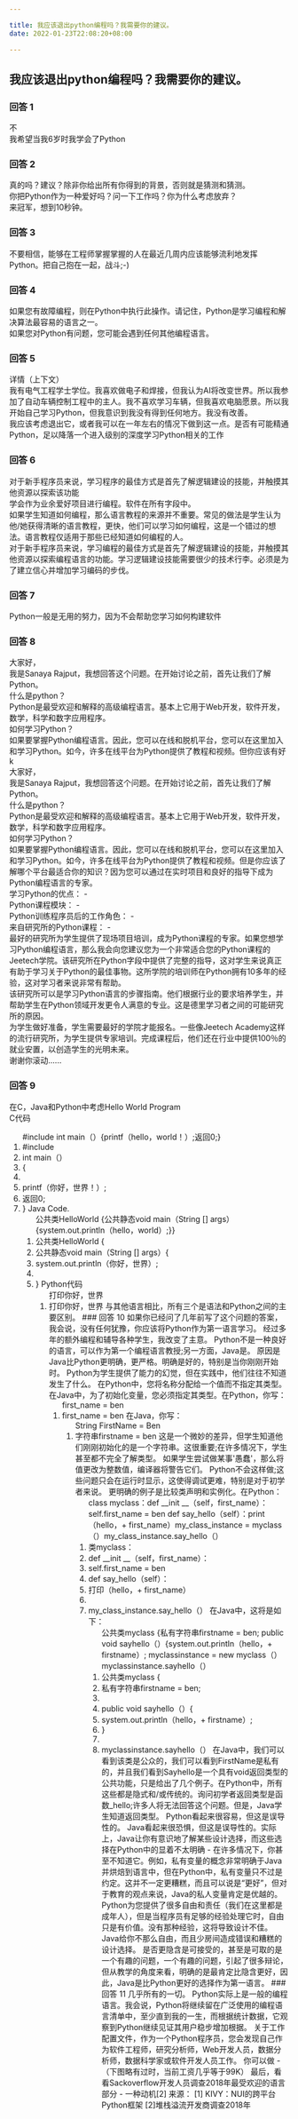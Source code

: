 ```yaml
---

title: 我应该退出python编程吗？我需要你的建议。
date: 2022-01-23T22:08:20+08:00

---
```





## 我应该退出python编程吗？我需要你的建议。  
### 回答 1
不  
我希望当我6岁时我学会了Python  
### 回答 2
真的吗？建议？除非你给出所有你得到的背景，否则就是猜测和猜测。  
你把Python作为一种爱好吗？问一下工作吗？你为什么考虑放弃？  
来冠军，想到10秒钟。  
### 回答 3
不要相信，能够在工程师掌握掌握的人在最近几周内应该能够流利地发挥Python。把自己抱在一起，战斗;-)  
### 回答 4
如果您有故障编程，则在Python中执行此操作。请记住，Python是学习编程和解决算法最容易的语言之一。  
如果您对Python有问题，您可能会遇到任何其他编程语言。  
### 回答 5
详情（上下文）  
我有电气工程学士学位。我喜欢做电子和焊接，但我认为AI将改变世界。所以我参加了自动车辆控制工程中的主人。我不喜欢学习车辆，但我喜欢电脑愿景。所以我开始自己学习Python，但我意识到我没有得到任何地方。我没有改善。  
我应该考虑退出它，或者我可以在一年左右的情况下做到这一点。是否有可能精通Python，足以降落一个进入级别的深度学习Python相关的工作  
### 回答 6
对于新手程序员来说，学习程序的最佳方式是首先了解逻辑建设的技能，并触摸其他资源以探索该功能  
学会作为业余爱好项目进行编程。软件在所有字段中。  
如果学生知道如何编程，那么语言教程的来源并不重要。常见的做法是学生认为他/她获得清晰的语言教程，更快，他们可以学习如何编程，这是一个错过的想法。语言教程仅适用于那些已经知道如何编程的人。  
对于新手程序员来说，学习编程的最佳方式是首先了解逻辑建设的技能，并触摸其他资源以探索编程语言的功能。学习逻辑建设技能需要很少的技术行李。必须是为了建立信心并增加学习编码的步伐。  
### 回答 7
Python一般是无用的努力，因为不会帮助您学习如何构建软件  
### 回答 8
大家好，  
我是Sanaya Rajput，我想回答这个问题。在开始讨论之前，首先让我们了解Python。  
什么是python？  
Python是最受欢迎和解释的高级编程语言。基本上它用于Web开发，软件开发，数学，科学和数字应用程序。  
如何学习Python？  
如果要掌握Python编程语言。因此，您可以在线和脱机平台，您可以在这里加入和学习Python。如今，许多在线平台为Python提供了教程和视频。但你应该有好k  
大家好，  
我是Sanaya Rajput，我想回答这个问题。在开始讨论之前，首先让我们了解Python。  
什么是python？  
Python是最受欢迎和解释的高级编程语言。基本上它用于Web开发，软件开发，数学，科学和数字应用程序。  
如何学习Python？  
如果要掌握Python编程语言。因此，您可以在线和脱机平台，您可以在这里加入和学习Python。如今，许多在线平台为Python提供了教程和视频。但是你应该了解哪个平台最适合你的知识？因为您可以通过在实时项目和良好的指导下成为Python编程语言的专家。  
学习Python的优点： -   
Python课程模块： -   
Python训练程序员后的工作角色： -   
来自研究所的Python课程： -   
最好的研究所为学生提供了现场项目培训，成为Python课程的专家。如果您想学习Python编程语言，那么我会向您建议您为一个非常适合您的Python课程的Jeetech学院。该研究所在Python字段中提供了完整的指导，这对学生来说真正有助于学习关于Python的最佳事物。这所学院的培训师在Python拥有10多年的经验，这对学习者来说非常有帮助。  
该研究所可以是学习Python语言的步骤指南。他们根据行业的要求培养学生，并帮助学生在Python领域开发更令人满意的专业。这是德里学习者之间的可能研究所的原因。  
为学生做好准备，学生需要最好的学院才能报名。一些像Jeetech Academy这样的流行研究所，为学生提供专家培训。完成课程后，他们还在行业中提供100％的就业安置，以创造学生的光明未来。  
谢谢你滚动......  
### 回答 9
在C，Java和Python中考虑Hello World Program  
C代码  
<ol> #include <stdio.h> int main（）{printf（hello，world！）;返回0;} </ OL>  
<li> #include <stdio.h> </ li>  
<li> int main（）</ li>  
<li> {</ li>  
<li> </ li>  
<li> printf（你好，世界！）;</ Li>  
<li>返回0;</ Li>  
<li>} </ li>  
Java Code.  
<ol>公共类HelloWorld {公共静态void main（String [] args）{system.out.println（hello，world）;}} </ OL>  
<li>公共类HelloWorld {</ li>  
<li>公共静态void main（String [] args）{</ li>  
<li> system.out.println（你好，世界）;</ Li>  
<li> </ li>  
<li>} </ li>  
Python代码  
<ol>打印你好，世界</ ol>  
<li>打印你好，世界</ li>  
与其他语言相比，所有三个是语法和Python之间的主要区别。  
### 回答 10
如果你已经问了几年前写了这个问题的答案，我会说，没有任何犹豫，你应该将Python作为第一语言学习。  
经过多年的额外编程和辅导各种学生，我改变了主意。 Python不是一种良好的语言，可以作为第一个编程语言教授;另一方面，Java是。  
原因是Java比Python更明确，更严格。明确是好的，特别是当你刚刚开始时。 Python为学生提供了能力的幻觉，但在实践中，他们往往不知道发生了什么。  
在Python中，您将名称分配给一个值而不指定其类型。在Java中，为了初始化变量，您必须指定其类型。在Python，你写：  
<ol> first_name = ben </ ol>  
<li> first_name = ben </ li>  
在Java，你写：  
<OL> String FirstName = Ben </ OL>  
<li>字符串firstname = ben </ li>  
这是一个微妙的差异，但学生知道他们刚刚初始化的是一个字符串。这很重要;在许多情况下，学生甚至都不完全了解类型。  
如果学生尝试做某事'愚蠢'，那么将值更改为整数值，编译器将警告它们。 Python不会这样做;这些问题只会在运行时显示，这使得调试更难，特别是对于初学者来说。  
更明确的例子是比较类声明和实例化。在Python：  
<ol> class myclass：def __init __（self，first_name）：self.first_name = ben def say_hello（self）：print（hello，+ first_name）my_class_instance = myclass（）my_class_instance.say_hello（）</ ol>  
<li>类myclass：</ li>  
<li> def __init __（self，first_name）：</ li>  
<li> self.first_name = ben </ li>  
<li> def say_hello（self）：</ li>  
<li>打印（hello，+ first_name）</ li>  
<li> </ li>  
<li> my_class_instance.say_hello（）</ li>  
在Java中，这将是如下：  
<ol>公共类myclass {私有字符串firstname = ben; public void sayhello（）{system.out.println（hello，+ firstname）; myclassinstance = new myclass（）myclassinstance.sayhello（）</ ol>  
<li>公共类myclass {</ li>  
<li>私有字符串firstname = ben; </ Li>  
<li> </ li>  
<li> public void sayhello（）{</ li>  
<li> system.out.println（hello，+ firstname）; </ Li>  
<li>} </ li>  
<li> </ li>  
<li> myclassinstance.sayhello（）</ li>  
在Java中，我们可以看到该类是公众的，我们可以看到FirstName是私有的，并且我们看到Sayhello是一个具有void返回类型的公共功能，只是给出了几个例子。在Python中，所有这些都是隐式和/或传统的。询问初学者返回类型是函数_hello;许多人将无法回答这个问题。但是，Java学生知道返回类型。  
Python看起来很容易，但这是误导性的。 Java看起来很恐惧，但这是误导性的。实际上，Java让你有意识地了解某些设计选择，而这些选择在Python中的显着不太明确 - 在许多情况下，你甚至不知道它。例如，私有变量的概念非常明确于Java并烘焙到语言中，但在Python中，私有变量只不过是约定。这并不一定更糟糕，而且可以说是“更好”，但对于教育的观点来说，Java的私人变量肯定是优越的。  
Python为您提供了很多自由和责任（我们在这里都是成年人），但是当程序员有足够的经验处理它时，自由只是有价值。没有那种经验，这将导致设计不佳。 Java给你不那么自由，而且少房间造成错误和糟糕的设计选择。  
是否更隐含是可接受的，甚至是可取的是一个有趣的问题，一个有趣的问题，引起了很多辩论，但从教学的角度来看，明确的是最肯定比隐含更好，因此，Java是比Python更好的选择作为第一语言。  
### 回答 11
几乎所有的一切。  
Python实际上是一般的编程语言。我会说，Python将继续留在广泛使用的编程语言清单中，至少直到我的一生，而根据统计数据，它观察到Python继续见证其用户稳步增加根据。  
关于工作配置文件，作为一个Python程序员，您会发现自己作为软件工程师，研究分析师，Web开发人员，数据分析师，数据科学家或软件开发人员工作。  
你可以做 -   
（下图略有过时，当前工资几乎等于99K）  
最后，看看Sackoverflow开发人员调查2018年最受欢迎的语言部分 - 一种动机[2]  
来源：  
[1] KIVY：NUI的跨平台Python框架  
[2]堆栈溢流开发商调查2018年  
